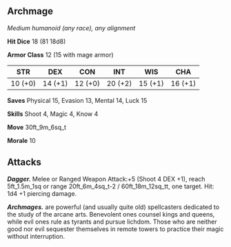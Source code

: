 ## Archmage

*Medium humanoid (any race), any alignment*

**Hit Dice** 18 (81 18d8)

**Armor Class** 12 (15 with mage armor)

| STR     | DEX     | CON     | INT     | WIS     | CHA     |
|---------|---------|---------|---------|---------|---------|
| 10 (+0) | 14 (+1) | 12 (+0) | 20 (+2) | 15 (+1) | 16 (+1) |

**Saves** Physical 15, Evasion 13, Mental 14, Luck 15

**Skills** Shoot 4, Magic 4, Know 4

**Move** 30ft\_9m\_6sq\_t

**Morale** 10

## Attacks

***Dagger.*** Melee or Ranged Weapon Attack:+5 (Shoot 4 DEX +1), reach 5ft\_1.5m\_1sq or range 20ft\_6m\_4sq\_t-2 / 60ft\_18m\_12sq\_tt, one target. Hit: 1d4 +1 piercing damage.

***Archmages.*** are powerful (and usually quite old) spellcasters dedicated to the study of the arcane arts. Benevolent ones counsel kings and queens, while evil ones rule as tyrants and pursue lichdom. Those who are neither good nor evil sequester themselves in remote towers to practice their magic without interruption.


